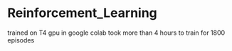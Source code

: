 # Reinforcement_Learning


trained on T4 gpu in google colab
took more than 4 hours to train for 1800 episodes  